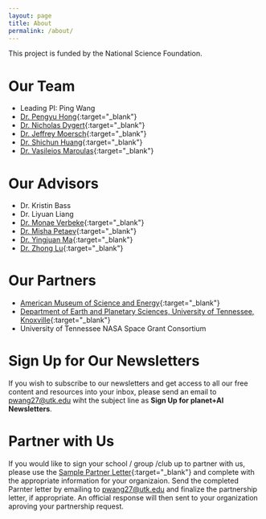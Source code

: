 ```yaml
---
layout: page
title: About
permalink: /about/
---
```


This project is funded by the National Science Foundation.   

# Our Team  
- Leading PI: Ping Wang
- [Dr. Pengyu Hong](https://www.cs.brandeis.edu/~hong/){:target="_blank"}
- [Dr. Nicholas Dygert](https://eps.utk.edu/faculty/dygert.php){:target="_blank"}
- [Dr. Jeffrey Moersch](https://eps.utk.edu/faculty/moersch.php){:target="_blank"}
- [Dr. Shichun Huang](https://faculty.utk.edu/Shichun.Huang){:target="_blank"}
- [Dr. Vasileios Maroulas](https://math.utk.edu/people/vasileios-maroulas/){:target="_blank"}

# Our Advisors
- Dr. Kristin Bass
- Dr. Liyuan Liang
- [Dr. Monae Verbeke](https://www.instituteforlearninginnovation.org/person/monae-verbeke-ph-d/){:target="_blank"}
- [Dr. Misha Petaev](https://eps.harvard.edu/people/misha-petaev){:target="_blank"}
- [Dr. Yingjuan Ma](https://epss.ucla.edu/people/researchers/655/){:target="_blank"}
- [Dr. Zhong Lu](https://www.smu.edu/Dedman/Academics/Departments/Earth-Sciences/People/Faculty/Lu){:target="_blank"}

# Our Partners 
- [American Museum of Science and Energy](https://amse.org/){:target="_blank"}
- [Department of Earth and Planetary Sciences, University of Tennessee, Knoxville](https://eps.utk.edu/){:target="_blank"}
- University of Tennessee NASA Space Grant Consortium

# Sign Up for Our Newsletters    
If you wish to subscribe to our newsletters and get access to all our free content and resources into your inbox, please send an email to pwang27@utk.edu wiht the subject line as **Sign Up for planet+AI Newsletters**.

# Partner with Us    
If you would like to sign your school / group /club up to partner with us, please use the [Sample Partner Letter](https://docs.google.com/document/d/1mniGlWNKgrsd2athYCskEKdngu1437AMZiVlbNU9FcY/edit?usp=sharing){:target="_blank"} and complete with the appropriate information for your organizaion. Send the completed Parnter letter by emailing to pwang27@utk.edu and finalize the partnership letter, if appropriate. An official response will then sent to your organization aproving your partnership request.

<br/>
<br/>
<br/>


